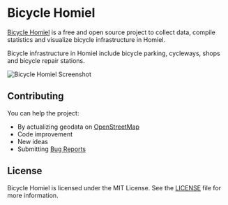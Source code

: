# Bicycle Homiel
[Bicycle Homiel](https://qqq3.github.io/bicycle-homiel/) is a free and open source project to collect data, compile statistics and visualize bicycle infrastructure in Homiel.

Bicycle infrastructure in Homiel include bicycle parking, cycleways, shops and bicycle repair stations.

![Bicycle Homiel Screenshot](https://user-images.githubusercontent.com/6594358/211359538-c1eee1a3-50ee-4bcc-a596-556bb6348b44.png)


## Contributing

You can help the project:
* By actualizing geodata on [OpenStreetMap](https://www.openstreetmap.org/#map=12/52.4330/31.0228)
* Code improvement
* New ideas
* Submitting [Bug Reports](https://github.com/qqq3/bicycle-homiel/issues)

## License

Bicycle Homiel is licensed under the MIT License. See the [LICENSE](https://github.com/qqq3/bicycle-homiel/blob/master/LICENSE) file for more information.